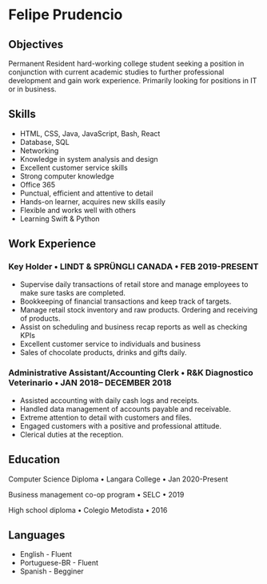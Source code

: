 # Felipe Prudencio
## Objectives
Permanent Resident hard-working college student seeking a position in conjunction with current academic studies to further professional development and gain work experience. Primarily looking for positions in IT or in business.

## Skills
- HTML, CSS, Java, JavaScript, Bash, React
- Database, SQL
- Networking
- Knowledge in system analysis and design
- Excellent customer service skills 
- Strong computer knowledge
- Office 365
- Punctual, efficient and attentive to detail 
- Hands-on learner, acquires new skills easily
- Flexible and works well with others
- Learning Swift & Python



## Work Experience
### Key Holder • LINDT & SPRÜNGLI CANADA • FEB 2019-PRESENT
- Supervise daily transactions of retail store and manage employees to make sure tasks are completed.
- Bookkeeping of financial transactions and keep track of targets.
- Manage retail stock inventory and raw products. Ordering and receiving of products.
- Assist on scheduling and business recap reports as well as checking KPIs
- Excellent customer service to individuals and business
- Sales of chocolate products, drinks and gifts daily.

### Administrative Assistant/Accounting Clerk • R&K Diagnostico Veterinario • JAN 2018– DECEMBER 2018
- Assisted accounting with daily cash logs and receipts.
- Handled data management of accounts payable and receivable.
- Extreme attention to detail with customers and files.
- Engaged customers with a positive and professional attitude.
- Clerical duties at the reception.

## Education
Computer Science Diploma • Langara College • Jan 2020-Present

Business management co-op program • SELC • 2019

High school diploma • Colegio Metodista • 2016

## Languages
- English - Fluent
- Portuguese-BR - Fluent
- Spanish - Begginer
